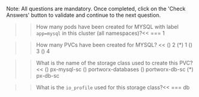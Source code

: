 Note: All questions are mandatory. Once completed, click on the 'Check Answers' button to validate and continue to the next question.



>> How many pods have been created for MYSQL with label `app=mysql` in this cluster (all namespaces)?<< 
=== 1


>> How many PVCs have been created for MYSQL? << 
() 2 
(*) 1
() 3
() 4


>> What is the name of the storage class used to create this PVC?<< 
() px-mysql-sc
() portworx-databases
() portworx-db-sc
(*) px-db-sc


>> What is the `io_profile` used for this storage class?<<
=== db

